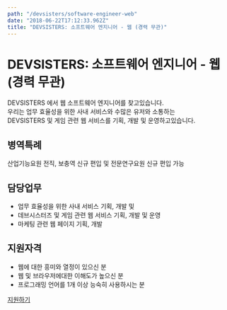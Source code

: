 ```yaml
---
path: "/devsisters/software-engineer-web"
date: "2018-06-22T17:12:33.962Z"
title: "DEVSISTERS: 소프트웨어 엔지니어 - 웹 (경력 무관)"
---
```


# DEVSISTERS: 소프트웨어 엔지니어 - 웹 (경력 무관)

DEVSISTERS 에서 웹 소프트웨어 엔지니어를 찾고있습니다.</br>
우리는 업무 효율성을 위한 사내 서비스와 수많은 유저와 소통하는</br>
DEVSISTERS 및 게임 관련 웹 서비스를 기획, 개발 및 운영하고있습니다.

## 병역특례

산업기능요원 전직, 보충역 신규 편입 및 전문연구요원 신규 편입 가능

## 담당업무

- 업무 효율성을 위한 사내 서비스 기획, 개발 및
- 데브시스터즈 및 게임 관련 웹 서비스 기획, 개발 및 운영
- 마케팅 관련 웹 페이지 기획, 개발

## 지원자격

- 웹에 대한 흥미와 열정이 있으신 분
- 웹 및 브라우저에대한 이해도가 높으신 분
- 프로그래밍 언어를 1개 이상 능숙히 사용하시는 분

[지원하기](http://www.devsisters.com/jobs/#se_web)
